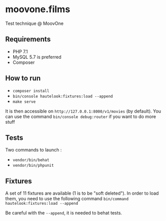 # moovone.films
Test technique @ MoovOne

## Requirements
- PHP 7.1
- MySQL 5.7 is preferred
- Composer

## How to run
- `composer install`
- `bin/console hautelook:fixtures:load --append`
- `make serve`

It is then accessible on `http://127.0.0.1:8000/v1/movies` (by default). You
can use the command `bin/console debug:router` if you want to do more stuff

## Tests
Two commands to launch :

- `vendor/bin/behat`
- `vendor/bin/phpunit`

## Fixtures
A set of 11 fixtures are available (1 is to be "soft deleted"). In order to
load them, you need to use the following command
`bin/command hautelook:fixtures:load --append`

Be careful with the `--append`, it is needed to behat tests.
